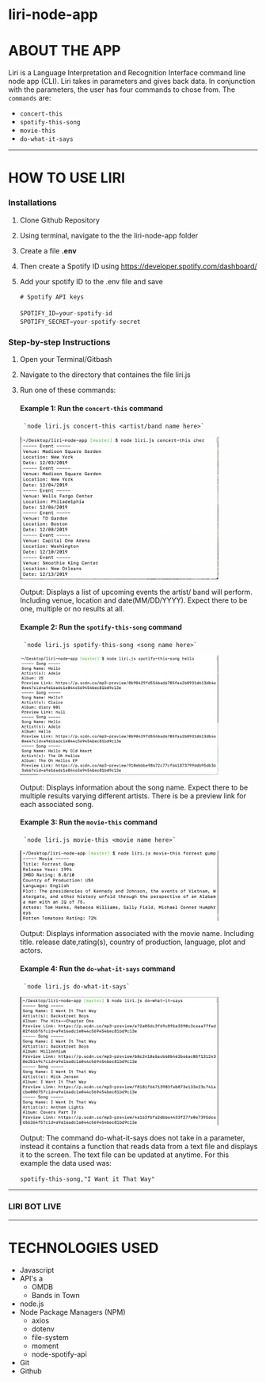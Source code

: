 # **liri-node-app**

# ABOUT THE APP


Liri is a Language Interpretation and Recognition Interface command line node app (CLI). Liri takes in parameters and gives back data. In conjunction with the parameters, the user has four commands to chose from.
The `commands` are:

* `concert-this`
* `spotify-this-song`
* `movie-this`
* `do-what-it-says`

<hr>

# HOW TO USE LIRI

### **Installations**
1. Clone Github Repository 
2. Using terminal, navigate to the the liri-node-app folder
3. Create a file **.env**
4. Then create a Spotify ID using https://developer.spotify.com/dashboard/
5. Add your spotify ID to the .env file and save

    ```js
    # Spotify API keys

    SPOTIFY_ID=your-spotify-id
    SPOTIFY_SECRET=your-spotify-secret

    ```

### **Step-by-step Instructions**

1. Open your Terminal/Gitbash
2. Navigate to the directory that containes the file liri.js
4. Run one of these commands:

    #### **Example 1:** Run the `concert-this` command

        `node liri.js concert-this <artist/band name here>`

    <img src = "images/concer-this.png" width="400px"/>
   
     Output: Displays a list of upcoming events the artist/ band will perform. Including venue, location and date(MM/DD/YYYY). 
     Expect there to be one, multiple or no results at all. 


    #### **Example 2:** Run the `spotify-this-song` command

        `node liri.js spotify-this-song <song name here>`
        
    <img src = "images/spotify-this-song.png" width="400px"/>

     Output: Displays information about the song name. Expect there to be multiple results varying different artists. There is be a preview link for each associated song. 


    #### **Example 3:** Run the `movie-this` command

        `node liri.js movie-this <movie name here>`

    <img src = "images/movie-this.png" width="400px"/>
     
     Output: Displays information associated with the movie name. Including title. release date,rating(s), country of production, language, plot and actors. 


    #### **Example 4:** Run the `do-what-it-says` command

        `node liri.js do-what-it-says`

    <img src = "images/do-what-it-says.png" width="400px"/>

    Output: The command do-what-it-says does not take in a parameter, instead it contains a function that reads data from a text file and displays it to the screen. The text file can be updated at anytime. 
    For this example the data used was: 

    `spotify-this-song,"I Want it That Way"`

---

### **LIRI BOT LIVE**

<hr>

# TECHNOLOGIES USED
* Javascript
* API's a
    * OMDB
    * Bands in Town
* node.js 
* Node Package Managers (NPM)
    * axios
    * dotenv
    * file-system
    * moment
    * node-spotify-api
* Git
* Github
    
